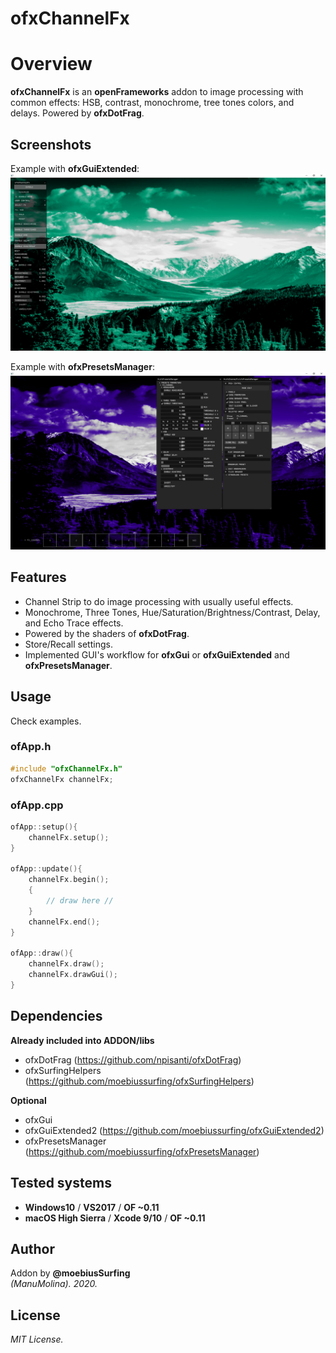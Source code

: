 ofxChannelFx
=============================

# Overview
**ofxChannelFx** is an **openFrameworks** addon to image processing with common effects: HSB, contrast, monochrome, tree tones colors, and delays.
Powered by **ofxDotFrag**.

## Screenshots
Example with **ofxGuiExtended**:  
![image](/readme_images/Capture2.PNG?raw=true "image")

Example with **ofxPresetsManager**:  
![image](/readme_images/Capture1.PNG?raw=true "image")

## Features
- Channel Strip to do image processing with usually useful effects.
- Monochrome, Three Tones, Hue/Saturation/Brightness/Contrast, Delay, and Echo Trace effects.
- Powered by the shaders of **ofxDotFrag**.
- Store/Recall settings.
- Implemented GUI's workflow for **ofxGui** or **ofxGuiExtended** and **ofxPresetsManager**.

## Usage
Check examples.  

### ofApp.h
```.cpp
#include "ofxChannelFx.h"
ofxChannelFx channelFx;
```

### ofApp.cpp
```.cpp
ofApp::setup(){
	channelFx.setup();
}

ofApp::update(){
	channelFx.begin();
	{
		// draw here //
	}
	channelFx.end();
}

ofApp::draw(){
	channelFx.draw();
	channelFx.drawGui();
}
```

## Dependencies
**Already included into ADDON/libs**  
- ofxDotFrag (https://github.com/npisanti/ofxDotFrag)
- ofxSurfingHelpers (https://github.com/moebiussurfing/ofxSurfingHelpers)  

**Optional**  
- ofxGui  
- ofxGuiExtended2 (https://github.com/moebiussurfing/ofxGuiExtended2)  
- ofxPresetsManager (https://github.com/moebiussurfing/ofxPresetsManager)  

## Tested systems
- **Windows10** / **VS2017** / **OF ~0.11**
- **macOS High Sierra** / **Xcode 9/10** / **OF ~0.11**

## Author
Addon by **@moebiusSurfing**  
*(ManuMolina). 2020.*

## License
*MIT License.*